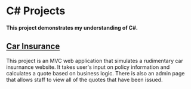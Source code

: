 # **C# Projects**
#### This project demonstrates my understanding of C#.

## [Car Insurance](https://github.com/jeremydelain/C-Sharp_Projects/tree/main/CarInsurance) 

  This project is an MVC web application that simulates a rudimentary car insurnance website. It takes user's input on policy information and calculates a quote based on business logic. There is also an admin page that allows staff to view all of the quotes that have been issued.
